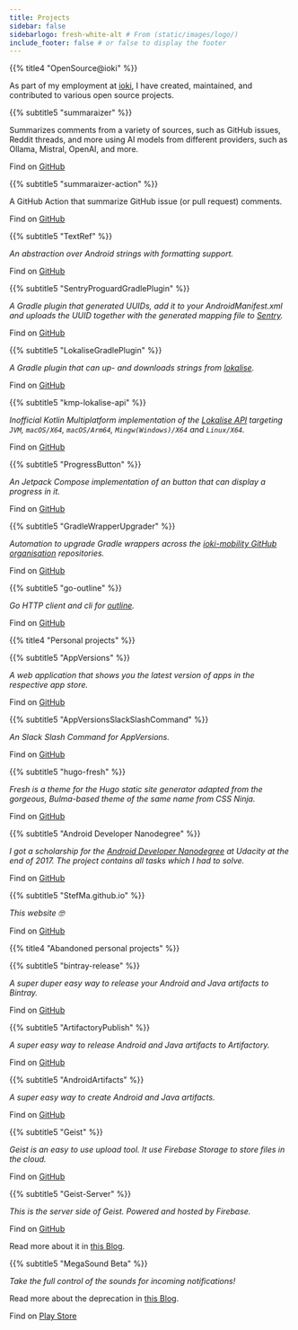 ```yaml
---
title: Projects
sidebar: false
sidebarlogo: fresh-white-alt # From (static/images/logo/)
include_footer: false # or false to display the footer
---
```


{{% title4 "OpenSource@ioki" %}}

As part of my employment at [ioki](/work), I have created, maintained, and contributed to various open source projects.

{{% subtitle5 "summaraizer" %}}

Summarizes comments from a variety of sources, such as GitHub issues, Reddit threads, and more using AI models from different providers, such as Ollama, Mistral, OpenAI, and more.

Find on <a href="https://github.com/ioki-mobility/summaraizer"><span class="icon"><i class="fa fa-github"></i></span>GitHub</a>

{{% subtitle5 "summaraizer-action" %}}

A GitHub Action that summarize GitHub issue (or pull request) comments.

Find on <a href="https://github.com/ioki-mobility/summaraizer-action"><span class="icon"><i class="fa fa-github"></i></span>GitHub</a>

{{% subtitle5 "TextRef" %}}

*An abstraction over Android strings with formatting support.*

Find on <a href="https://github.com/ioki-mobility/TextRef"><span class="icon"><i class="fa fa-github"></i></span>GitHub</a>

{{% subtitle5 "SentryProguardGradlePlugin" %}}

*A Gradle plugin that generated UUIDs, add it to your AndroidManifest.xml and uploads the UUID together with the generated mapping file to [Sentry](https://sentry.io/).*

Find on <a href="https://github.com/ioki-mobility/SentryProguardGradlePlugin"><span class="icon"><i class="fa fa-github"></i></span>GitHub</a>

{{% subtitle5 "LokaliseGradlePlugin" %}}

*A Gradle plugin that can up- and downloads strings from [lokalise](https://lokalise.com/).*

Find on <a href="https://github.com/ioki-mobility/LokaliseGradlePlugin"><span class="icon"><i class="fa fa-github"></i></span>GitHub</a>

{{% subtitle5 "kmp-lokalise-api" %}}

*Inofficial Kotlin Multiplatform implementation of the [Lokalise API](https://developers.lokalise.com/reference/lokalise-rest-api) targeting `JVM`, `macOS/X64`, `macOS/Arm64`, `Mingw(Windows)/X64` and `Linux/X64`.*

Find on <a href="https://github.com/ioki-mobility/kmp-lokalise-api"><span class="icon"><i class="fa fa-github"></i></span>GitHub</a>

{{% subtitle5 "ProgressButton" %}}

*An Jetpack Compose implementation of an button that can display a progress in it.*

Find on <a href="https://github.com/ioki-mobility/ProgressButton"><span class="icon"><i class="fa fa-github"></i></span>GitHub</a>

{{% subtitle5 "GradleWrapperUpgrader" %}}

*Automation to upgrade Gradle wrappers across the [ioki-mobility GitHub organisation](https://github.com/ioki-mobility) repositories.*

Find on <a href="https://github.com/ioki-mobility/GradleWrapperUpgrader"><span class="icon"><i class="fa fa-github"></i></span>GitHub</a>

{{% subtitle5 "go-outline" %}}

*Go HTTP client and cli for [outline](https://www.getoutline.com/).*

Find on <a href="https://github.com/ioki-mobility/go-outline"><span class="icon"><i class="fa fa-github"></i></span>GitHub</a>

{{% title4 "Personal projects" %}}
</p>
{{% subtitle5 "AppVersions" %}}

*A web application that shows you the latest version of apps in the respective app store.*

Find on <a href="https://github.com/StefMa/AppVersions"><span class="icon"><i class="fa fa-github"></i></span>GitHub</a>

{{% subtitle5 "AppVersionsSlackSlashCommand" %}}

*An Slack Slash Command for AppVersions.*

Find on <a href="https://github.com/StefMa/AppVersionsSlackSlash/"><span class="icon"><i class="fa fa-github"></i></span>GitHub</a>

{{% subtitle5 "hugo-fresh" %}}

*Fresh is a theme for the Hugo static site generator adapted from the gorgeous, Bulma-based theme of the same name from CSS Ninja.*

Find on <a href="https://github.com/StefMa/hugo-fresh/"><span class="icon"><i class="fa fa-github"></i></span>GitHub</a>

{{% subtitle5 "Android Developer Nanodegree" %}}

*I got a scholarship for the [Android Developer Nanodegree](https://www.udacity.com/course/android-developer-nanodegree-by-google--nd801) at Udacity at the end of 2017. The project contains all tasks which I had to solve.*

Find on <a href="https://github.com/StefMa/UdacityAndroidNanodegree"><span class="icon"><i class="fa fa-github"></i></span>GitHub</a>

{{% subtitle5 "StefMa.github.io" %}}

*This website 🤓*

Find on <a href="https://github.com/StefMa/StefMa.github.io"><span class="icon"><i class="fa fa-github"></i></span>GitHub</a>

{{% title4 "Abandoned personal projects" %}}
</p>
{{% subtitle5 "bintray-release" %}}

*A super duper easy way to release your Android and Java artifacts to Bintray.*

Find on <a href="https://github.com/StefMa/bintray-release"><span class="icon"><i class="fa fa-github"></i></span>GitHub</a>

{{% subtitle5 "ArtifactoryPublish" %}}

*A super easy way to release Android and Java artifacts to Artifactory.*

Find on <a href="https://github.com/StefMa/ArtifactoryPublish"><span class="icon"><i class="fa fa-github"></i></span>GitHub</a>

{{% subtitle5 "AndroidArtifacts" %}}

*A super easy way to create Android and Java artifacts.*

Find on <a href="https://github.com/StefMa/AndroidArtifacts"><span class="icon"><i class="fa fa-github"></i></span>GitHub</a>

{{% subtitle5 "Geist" %}}

*Geist is an easy to use upload tool. It use Firebase Storage to store files in the cloud.*

Find on <a href="https://github.com/StefMa/Geist"><span class="icon"><i class="fa fa-github"></i></span>GitHub</a>

{{% subtitle5 "Geist-Server" %}}

*This is the server side of Geist. Powered and hosted by Firebase.*

Find on <a href="https://github.com/StefMa/Geist-Server"><span class="icon"><i class="fa fa-github"></i></span>GitHub</a>

Read more about it in [this Blog](https://stefma.medium.com/geist-uploading-made-easy-6d8769469fa4).

{{% subtitle5 "MegaSound Beta" %}}

*Take the full control of the sounds for incoming notifications!*

Read more about the deprecation in [this Blog](https://stefma.medium.com/deprecation-of-megasound-beta-f3a4479b3026).

Find on <a href="https://play.google.com/store/apps/details?id=ws.stefma.soundcontroll"><span class="icon"><i class="fa fa-android"></i></span>Play Store</a>
